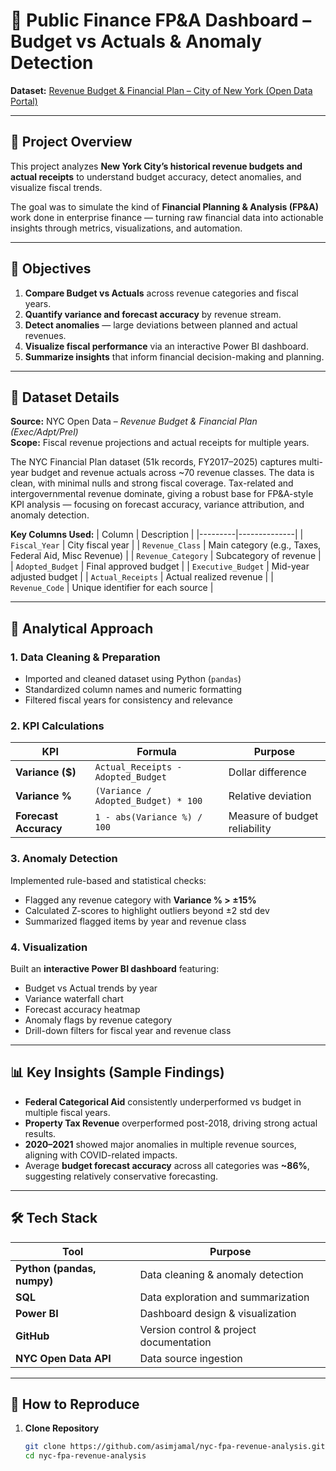 # 🧾 Public Finance FP&A Dashboard – Budget vs Actuals & Anomaly Detection  
**Dataset:** [Revenue Budget & Financial Plan – City of New York (Open Data Portal)](https://data.cityofnewyork.us/City-Government/Revenue-Budget-Financial-Plan-Exec-Adpt-Prel/ugzk-a6x4)  

---

## 📘 Project Overview  

This project analyzes **New York City’s historical revenue budgets and actual receipts** to understand budget accuracy, detect anomalies, and visualize fiscal trends.  

The goal was to simulate the kind of **Financial Planning & Analysis (FP&A)** work done in enterprise finance — turning raw financial data into actionable insights through metrics, visualizations, and automation.

---

## 🎯 Objectives  

1. **Compare Budget vs Actuals** across revenue categories and fiscal years.  
2. **Quantify variance and forecast accuracy** by revenue stream.  
3. **Detect anomalies** — large deviations between planned and actual revenues.  
4. **Visualize fiscal performance** via an interactive Power BI dashboard.  
5. **Summarize insights** that inform financial decision-making and planning.

---

## 🧩 Dataset Details  

**Source:** NYC Open Data – *Revenue Budget & Financial Plan (Exec/Adpt/Prel)*  
**Scope:** Fiscal revenue projections and actual receipts for multiple years.  

The NYC Financial Plan dataset (51k records, FY2017–2025) captures multi-year budget and revenue actuals across ~70 revenue classes. The data is clean, with minimal nulls and strong fiscal coverage. Tax-related and intergovernmental revenue dominate, giving a robust base for FP&A-style KPI analysis — focusing on forecast accuracy, variance attribution, and anomaly detection.

**Key Columns Used:**
| Column | Description |
|---------|--------------|
| `Fiscal_Year` | City fiscal year |
| `Revenue_Class` | Main category (e.g., Taxes, Federal Aid, Misc Revenue) |
| `Revenue_Category` | Subcategory of revenue |
| `Adopted_Budget` | Final approved budget |
| `Executive_Budget` | Mid-year adjusted budget |
| `Actual_Receipts` | Actual realized revenue |
| `Revenue_Code` | Unique identifier for each source |

---

## 🧮 Analytical Approach  

### 1. Data Cleaning & Preparation  
- Imported and cleaned dataset using Python (`pandas`)  
- Standardized column names and numeric formatting  
- Filtered fiscal years for consistency and relevance  

### 2. KPI Calculations  
| KPI | Formula | Purpose |
|-----|----------|----------|
| **Variance ($)** | `Actual_Receipts - Adopted_Budget` | Dollar difference |
| **Variance %** | `(Variance / Adopted_Budget) * 100` | Relative deviation |
| **Forecast Accuracy** | `1 - abs(Variance %) / 100` | Measure of budget reliability |

### 3. Anomaly Detection  
Implemented rule-based and statistical checks:
- Flagged any revenue category with **Variance % > ±15%**
- Calculated Z-scores to highlight outliers beyond ±2 std dev  
- Summarized flagged items by year and revenue class  

### 4. Visualization  
Built an **interactive Power BI dashboard** featuring:
- Budget vs Actual trends by year  
- Variance waterfall chart  
- Forecast accuracy heatmap  
- Anomaly flags by revenue category  
- Drill-down filters for fiscal year and revenue class  

---

## 📊 Key Insights (Sample Findings)  

- **Federal Categorical Aid** consistently underperformed vs budget in multiple fiscal years.  
- **Property Tax Revenue** overperformed post-2018, driving strong actual results.  
- **2020–2021** showed major anomalies in multiple revenue sources, aligning with COVID-related impacts.  
- Average **budget forecast accuracy** across all categories was **~86%**, suggesting relatively conservative forecasting.

---

## 🛠 Tech Stack  

| Tool | Purpose |
|------|----------|
| **Python (pandas, numpy)** | Data cleaning & anomaly detection |
| **SQL** | Data exploration and summarization |
| **Power BI** | Dashboard design & visualization |
| **GitHub** | Version control & project documentation |
| **NYC Open Data API** | Data source ingestion |

---

## 🚀 How to Reproduce  

1. **Clone Repository**  
   ```bash
   git clone https://github.com/asimjamal/nyc-fpa-revenue-analysis.git
   cd nyc-fpa-revenue-analysis
